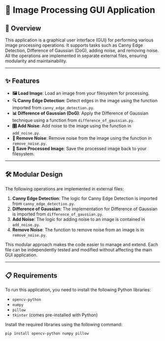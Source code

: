 # 🌟 Image Processing GUI Application

## 📖 Overview

This application is a graphical user interface (GUI) for performing various image processing operations. It supports tasks such as Canny Edge Detection, Difference of Gaussian (DoG), adding noise, and removing noise. All the operations are implemented in separate external files, ensuring modularity and maintainability.

---

## ✨ Features

- **🖼️ Load Image**: Load an image from your filesystem for processing.
- **🔍 Canny Edge Detection**: Detect edges in the image using the function imported from `canny_edge_detection.py`.
- **📊 Difference of Gaussian (DoG)**: Apply the Difference of Gaussian technique using a function from `difference_of_gaussian.py`.
- **🎛️ Add Noise**: Add noise to the image using the function in `add_noise.py`.
- **🧹 Remove Noise**: Remove noise from the image using the function in `remove_noise.py`.
- **💾 Save Processed Image**: Save the processed image back to your filesystem.

---

## 🛠️ Modular Design

The following operations are implemented in external files:

1. **Canny Edge Detection**: The logic for Canny Edge Detection is imported from `canny_edge_detection.py`.
2. **Difference of Gaussian**: The implementation for Difference of Gaussian is imported from `difference_of_gaussian.py`.
3. **Add Noise**: The logic for adding noise to an image is contained in `add_noise.py`.
4. **Remove Noise**: The function to remove noise from an image is in `remove_noise.py`.

This modular approach makes the code easier to manage and extend. Each file can be independently tested and modified without affecting the main GUI application.

---

## 📋 Requirements

To run this application, you need to install the following Python libraries:

- `opencv-python`
- `numpy`
- `pillow`
- `tkinter` (comes pre-installed with Python)

Install the required libraries using the following command:

```bash
pip install opencv-python numpy pillow
